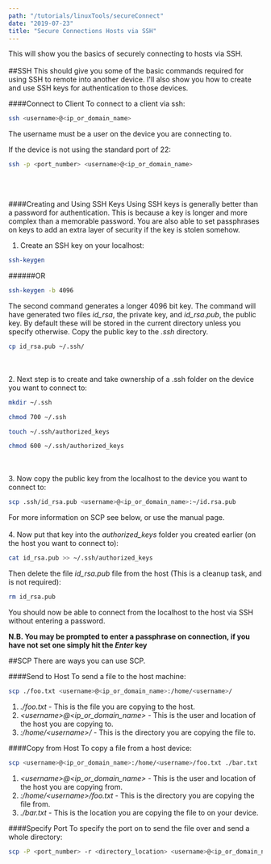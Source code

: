 ```yaml
---
path: "/tutorials/linuxTools/secureConnect"
date: "2019-07-23"
title: "Secure Connections Hosts via SSH"
---
```

This will show you the basics of securely connecting to hosts via SSH.
<br/><br/>
##SSH
This should give you some of the basic commands required for using SSH to remote into another device. I'll also show you how to create and use SSH keys for authentication to those devices.

####Connect to Client
To connect to a client via ssh:
```bash
ssh <username>@<ip_or_domain_name>
```
The username must be a user on the device you are connecting to.

If the device is not using the standard port of 22:
```bash
ssh -p <port_number> <username>@<ip_or_domain_name>
```
<br/><br/>

####Creating and Using SSH Keys
Using SSH keys is generally better than a password for authentication. This is because a key is longer and more complex than a memorable password. You are also able to set passphrases on keys to add an extra layer of security if the key is stolen somehow.

1. Create an SSH key on your localhost:
```bash
ssh-keygen
```
######OR
```bash
ssh-keygen -b 4096
```
The second command generates a longer 4096 bit key. The command will have generated two files *id_rsa*, the private key, and *id_rsa.pub*, the public key. By default these will be stored in the current directory unless you specify otherwise. Copy the public key to the *.ssh* directory.
```bash
cp id_rsa.pub ~/.ssh/
```
<br/><br/>
2. Next step is to create and take ownership of a .ssh folder on the device you want to connect to:
```bash
mkdir ~/.ssh
```
```bash
chmod 700 ~/.ssh
```
```bash
touch ~/.ssh/authorized_keys
```
```bash
chmod 600 ~/.ssh/authorized_keys
```
<br/><br/>
3. Now copy the public key from the localhost to the device you want to connect to:
```bash
scp .ssh/id_rsa.pub <username>@<ip_or_domain_name>:~/id.rsa.pub
```
For more information on SCP see below, or use the manual page.
<br/><br/>
4. Now put that key into the *authorized_keys* folder you created earlier (on the host you want to connect to):
```bash
cat id_rsa.pub >> ~/.ssh/authorized_keys
```
Then delete the file *id_rsa.pub* file from the host (This is a cleanup task, and is not required):
```bash
rm id_rsa.pub
```

You should now be able to connect from the localhost to the host via SSH without entering a password. 

**N.B. You may be prompted to enter a passphrase on connection, if you have not set one simply hit the *Enter* key**


##SCP
There are ways you can use SCP.

####Send to Host
To send a file to the host machine:
```bash
scp ./foo.txt <username>@<ip_or_domain_name>:/home/<username>/
```
1. *./foo.txt* - This is the file you are copying to the host.
2. *\<username>\@\<ip_or_domain_name>* - This is the user and location of the host you are copying to.
3. *:/home/\<username>/* - This is the directory you are copying the file to.

####Copy from Host
To copy a file from a host device:
```bash
scp <username>@<ip_or_domain_name>:/home/<username>/foo.txt ./bar.txt
```
1. *\<username>\@\<ip_or_domain_name>* - This is the user and location of the host you are copying from.
2. *:/home/\<username>/foo.txt* - This is the directory you are copying the file from.
3. *./bar.txt* - This is the location you are copying the file to on your device.

####Specify Port
To specify the port on to send the file over and send a whole directory:
```bash
scp -P <port_number> -r <directory_location> <username>@<ip_or_domain_name>:/home/<username>/
```